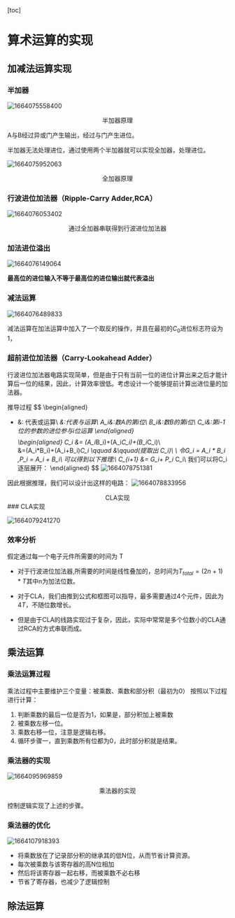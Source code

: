 [toc]
# 算术运算的实现

## 加减法运算实现

### 半加器

![1664075558400](image/算术运算的实现/1664075558400.png)

<center>半加器原理</center>

A与B经过异或门产生输出，经过与门产生进位。

半加器无法处理进位，通过使用两个半加器就可以实现全加器，处理进位。

![1664075952063](image/算术运算的实现/1664075952063.png)

<center>全加器原理</center>



### 行波进位加法器（Ripple-Carry Adder,RCA）

![1664076053402](image/算术运算的实现/1664076053402.png)

<center>通过全加器串联得到行波进位加法器</center>


### 加法进位溢出

![1664076149064](image/算术运算的实现/1664076149064.png)

**最高位的进位输入不等于最高位的进位输出就代表溢出**


### 减法运算

![1664076489833](image/算术运算的实现/1664076489833.png)


减法运算在加法运算中加入了一个取反的操作，并且在最初的$C_0$进位标志符设为1，

### 超前进位加法器（Carry-Lookahead Adder）

行波进位加法器电路实现简单，但是由于只有当前一位的进位计算出来之后才能计算后一位的结果，因此，计算效率很低。考虑设计一个能够提前计算出进位量的加法器。

推导过程
$$
\begin{aligned}

+ &: 代表或运算\\
*&:代表与运算\\
A_i&:数A的第i位\\
B_i&:数B的第i位\\
C_i&:第i-1位的参数的进位参与i位运算
\end{aligned}
$$
$$
\begin{aligned}
C_i &= (A_i*B_i)+(A_i*C_i)+(B_i*C_i)\\   
    &=(A_i*B_i)+(A_i+B_i)*C_i \qquad  &\qquad(提取出 C_i)\\
    \\
    令G_i = A_i * B_i ,P_i = A_i + B_i\\
    可以得到以下推理:\\
    C_{i+1} &= G_i+ P_i* C_i\\
    我们可以将C_i逐层展开：
\end{aligned}
$$
![1664078751381](image/算术运算的实现/1664078751381.png)

因此根据推理，我们可以设计出这样的电路：
![1664078833956](image/算术运算的实现/1664078833956.png)
<center>CLA实现</center>
### CLA实现

![1664079241270](image/算术运算的实现/1664079241270.png)

### 效率分析
假定通过每一个电子元件所需要的时间为 T

- 对于行波进位加法器,所需要的时间是线性叠加的，总时间为$T_{total} = (2n+1)*T$其中n为加法位数。
- 对于CLA，我们由推到公式和框图可以指导，最多需要通过4个元件，因此为 $4T$，不随位数增长。

- 但是由于CLA的线路实现过于复杂，因此，实际中常常是多个位数小的CLA通过RCA的方式串联而成。


## 乘法运算

### 乘法运算过程
乘法过程中主要维护三个变量：被乘数、乘数和部分积（最初为0）
按照以下过程进行计算：
1. 判断乘数的最后一位是否为1，如果是，部分积加上被乘数
2. 被乘数左移一位。
3. 乘数右移一位，注意是逻辑右移。
4. 循环步骤一，直到乘数所有位都为0，此时部分积就是结果。

###  乘法器的实现

![1664095969859](image/算术运算的实现/1664095969859.png)

<center>乘法器的实现</center>

控制逻辑实现了上述的步骤。



### 乘法器的优化
![1664107918393](image/算术运算的实现/1664107918393.png)

- 将乘数放在了记录部分积的继承其的低N位，从而节省计算资源。
- 每次被乘数与该寄存器的高N位相加
- 然后将该寄存器一起右移，而被乘数不必右移
- 节省了寄存器，也减少了逻辑控制


## 除法运算

